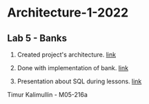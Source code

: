 # Architecture-1-2022

## Lab 5 - Banks

1. Created project's architecture. [link](https://github.com/TimLLin/Architecture-1--2022/tree/main/architecture-scheme)

2. Done with implementation of bank. [link](https://github.com/TimLLin/Architecture-1--2022/tree/main/arch-bank)

3. Presentation about SQL during lessons. [link](https://github.com/TimLLin/Architecture-1--2022/tree/main/presentation)

Timur Kalimullin - М05-216а
